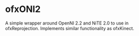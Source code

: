 ofxONI2
=======

A simple wrapper around OpenNI 2.2 and NiTE 2.0 to use in ofxReprojection. Implements similar functionality as ofxKinect.

